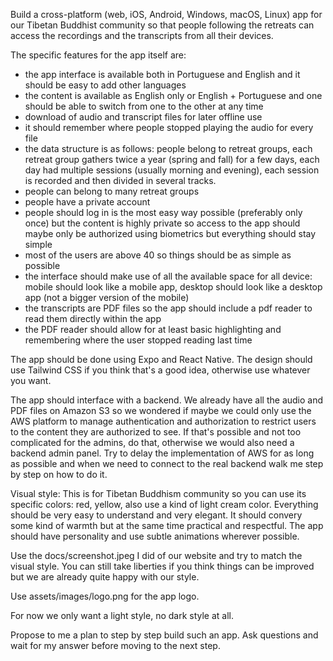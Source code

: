 Build a cross-platform (web, iOS, Android, Windows, macOS, Linux) app for our Tibetan Buddhist community so that people following the retreats can access the recordings and the transcripts from all their devices.

The specific features for the app itself are:

- the app interface is available both in Portuguese and English and it should be easy to add other languages
- the content is available as English only or English + Portuguese and one should be able to switch from one to the other at any time
- download of audio and transcript files for later offline use
- it should remember where people stopped playing the audio for every file
- the data structure is as follows: people belong to retreat groups, each retreat group gathers twice a year (spring and fall) for a few days, each day had multiple sessions (usually morning and evening), each session is recorded and then divided in several tracks.
- people can belong to many retreat groups
- people have a private account
- people should log in is the most easy way possible (preferably only once) but the content is highly private so access to the app should maybe only be authorized using biometrics but everything should stay simple
- most of the users are above 40 so things should be as simple as possible
- the interface should make use of all the available space for all device: mobile should look like a mobile app, desktop should look like a desktop app (not a bigger version of the mobile)
- the transcripts are PDF files so the app should include a pdf reader to read them directly within the app
- the PDF reader should allow for at least basic highlighting and remembering where the user stopped reading last time

The app should be done using Expo and React Native. The design should use Tailwind CSS if you think that's a good idea, otherwise use whatever you want.

The app should interface with a backend. We already have all the audio and PDF files on Amazon S3 so we wondered if maybe we could only use the AWS platform to manage authentication and authorization to restrict users to the content they are authorized to see. If that's possible and not too complicated for the admins, do that, otherwise we would also need a backend admin panel. Try to delay the implementation of AWS for as long as possible and when we need to connect to the real backend walk me step by step on how to do it.

Visual style:
This is for Tibetan Buddhism community so you can use its specific colors: red, yellow, also use a kind of light cream color. Everything should be very easy to understand and very elegant. It should convery some kind of warmth but at the same time practical and respectful. The app should have personality and use subtle animations wherever possible.

Use the docs/screenshot.jpeg I did of our website and try to match the visual style. You can still take liberties if you think things can be improved but we are already quite happy with our style.

Use assets/images/logo.png for the app logo.

For now we only want a light style, no dark style at all.

Propose to me a plan to step by step build such an app. Ask questions and wait for my answer before moving to the next step.
